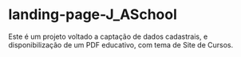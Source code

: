 # landing-page-J_ASchool
Este é um projeto voltado a captação de dados cadastrais, e disponibilização de um PDF educativo, com tema de Site de Cursos.
